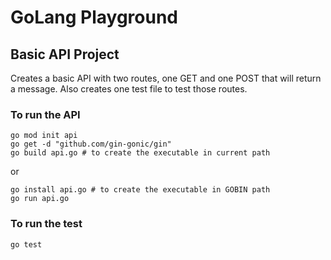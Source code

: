 # GoLang Playground

## Basic API Project
Creates a basic API with two routes, one GET and one POST that will return a message.
Also creates one test file to test those routes.

### To run the API
```
go mod init api
go get -d "github.com/gin-gonic/gin"
go build api.go # to create the executable in current path
```
or
``` 
go install api.go # to create the executable in GOBIN path
go run api.go
```

### To run the test

```
go test
```
